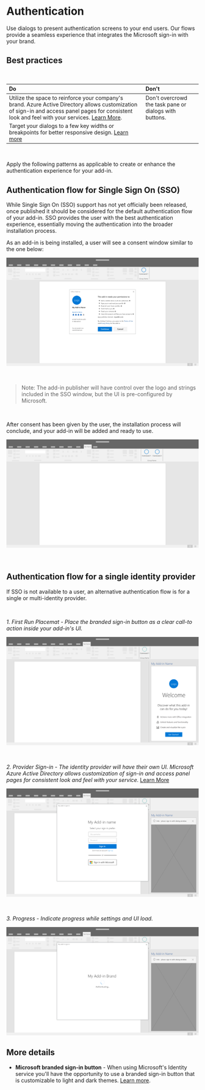 # Authentication

Use  dialogs to present authentication screens to your end users. Our flows provide a seamless experience that integrates the Microsoft sign-in with your brand.

## Best practices

<br/>

|Do          |Don't       |
|:-----------|:-----------|
| Utilize the space to reinforce your company's brand. Azure Active Directory allows customization of sign-in and access panel pages for consistent look and feel with your services. [Learn More](https://azure.microsoft.com/en-us/documentation/articles/active-directory-add-company-branding/).| Don't overcrowd the task pane or dialogs with buttons.|
Target your dialogs to a few key widths or breakpoints for better responsive design. [Learn more](https://msdn.microsoft.com/windows/uwp/layout/screen-sizes-and-breakpoints-for-responsive-design)|                      

<br/>

Apply the following patterns as applicable to create or enhance the authentication experience for your add-in.

## Authentication flow for Single Sign On (SSO)


While Single Sign On (SSO) support has not yet officially been released, once published it should be considered for the default authentication flow of your add-in.  SSO provides the user with the best authentication experience, essentially moving the authentication into the broader installation process.

As an add-in is being installed, a user will see a consent window similar to the one below:

![Authentication Flow - Single Sign On](../images/add-in-SSO-consent-dialog.png)

<br/>

>Note: The add-in publisher will have control over the logo and strings included in the SSO window, but the UI is pre-configured by Microsoft.

<br>

After consent has been given by the user, the installation process will conclude, and your add-in will be added and ready to use.


![Authentication Flow - Single Sign On](../images/add-in-ribbon.png)

<br/>

## Authentication flow for a single identity provider

If SSO is not available to a user, an alternative authentication flow is for a single or multi-identity provider.

<br/>

*1. First Run Placemat - Place the branded sign-in button as a clear call-to action inside your add-in's UI.*

![Authentication Flow - First run placemat](../images/FRE_value.png)

<br/>

*2. Provider Sign-in - The identity provider will have their own UI. Microsoft Azure Active Directory allows customization of sign-in and access panel pages for consistent look and feel with your service.* [Learn More](https://azure.microsoft.com/en-us/documentation/articles/active-directory-add-company-branding/)

![Authentication Dialog Single Identity - Provider Sign-in](../images/multi_authentication_modal.png)

<br/>

*3. Progress - Indicate progress while settings and UI load.*

![Authentication Dialog Single Identity - Progress](../images/multi_authentication_modal_interstitial.png)

## More details

- **Microsoft branded sign-in button** - When using Microsoft's Identity service you'll have the opportunity to use a branded sign-in button that is customizable to light and dark themes. [Learn more](https://azure.microsoft.com/en-us/documentation/articles/active-directory-branding-guidelines/#visual-guidance-for-sign-in).
